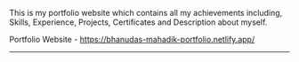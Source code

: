 This is my portfolio website which contains all my achievements including, Skills, Experience, Projects, Certificates and Description about myself. 

Portfolio Website - https://bhanudas-mahadik-portfolio.netlify.app/

---------------------------------------------------------------------------------------------------------------------------------------------------------------------------------------------------------
